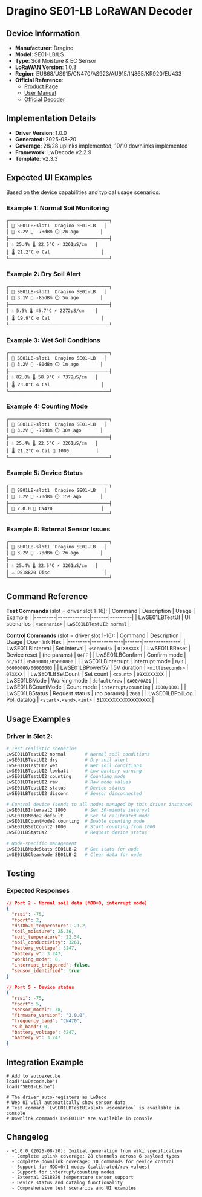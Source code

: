 # Dragino SE01-LB LoRaWAN Decoder

## Device Information
- **Manufacturer**: Dragino
- **Model**: SE01-LB/LS
- **Type**: Soil Moisture & EC Sensor
- **LoRaWAN Version**: 1.0.3
- **Region**: EU868/US915/CN470/AS923/AU915/IN865/KR920/EU433
- **Official Reference**: 
  - [Product Page](https://www.dragino.com/products/agriculture-weather-station/item/277-se01-lb.html)
  - [User Manual](https://wiki.dragino.com/xwiki/bin/view/Main/User%20Manual%20for%20LoRaWAN%20End%20Nodes/SE01-LB_LoRaWAN_Soil%20Moisture%26EC_Sensor_User_Manual/)
  - [Official Decoder](https://github.com/dragino/dragino-end-node-decoder/tree/main/)

## Implementation Details
- **Driver Version**: 1.0.0
- **Generated**: 2025-08-20
- **Coverage**: 28/28 uplinks implemented, 10/10 downlinks implemented
- **Framework**: LwDecode v2.2.9
- **Template**: v2.3.3

## Expected UI Examples

Based on the device capabilities and typical usage scenarios:

### Example 1: Normal Soil Monitoring
```
┌─────────────────────────────────────┐
│ 🌱 SE01LB-slot1  Dragino SE01-LB   │
│ 🔋 3.2V 📶 -78dBm ⏱️ 2m ago        │
├─────────────────────────────────────┤
│ 💧 25.4% 🌡️ 22.5°C ⚡ 3261µS/cm   │
│ 🌡️ 21.2°C ⚙️ Cal                   │
└─────────────────────────────────────┘
```

### Example 2: Dry Soil Alert
```
┌─────────────────────────────────────┐
│ 🌱 SE01LB-slot1  Dragino SE01-LB   │
│ 🔋 3.1V 📶 -85dBm ⏱️ 5m ago        │
├─────────────────────────────────────┤
│ 💧 5.5% 🌡️ 45.7°C ⚡ 2272µS/cm    │
│ 🌡️ 19.9°C ⚙️ Cal                   │
└─────────────────────────────────────┘
```

### Example 3: Wet Soil Conditions
```
┌─────────────────────────────────────┐
│ 🌱 SE01LB-slot1  Dragino SE01-LB   │
│ 🔋 3.2V 📶 -80dBm ⏱️ 1m ago        │
├─────────────────────────────────────┤
│ 💧 82.0% 🌡️ 58.9°C ⚡ 7372µS/cm   │
│ 🌡️ 23.0°C ⚙️ Cal                   │
└─────────────────────────────────────┘
```

### Example 4: Counting Mode
```
┌─────────────────────────────────────┐
│ 🌱 SE01LB-slot1  Dragino SE01-LB   │
│ 🔋 3.2V 📶 -78dBm ⏱️ 30s ago       │
├─────────────────────────────────────┤
│ 💧 25.4% 🌡️ 22.5°C ⚡ 3261µS/cm   │
│ 🌡️ 21.2°C ⚙️ Cal 🔢 1000          │
└─────────────────────────────────────┘
```

### Example 5: Device Status
```
┌─────────────────────────────────────┐
│ 🌱 SE01LB-slot1  Dragino SE01-LB   │
│ 🔋 3.2V 📶 -70dBm ⏱️ 15s ago       │
├─────────────────────────────────────┤
│ 💾 2.0.0 📡 CN470                  │
└─────────────────────────────────────┘
```

### Example 6: External Sensor Issues
```
┌─────────────────────────────────────┐
│ 🌱 SE01LB-slot1  Dragino SE01-LB   │
│ 🔋 3.2V 📶 -78dBm ⏱️ 2m ago        │
├─────────────────────────────────────┤
│ 💧 25.4% 🌡️ 22.5°C ⚡ 3261µS/cm   │
│ ⚠️ DS18B20 Disc                    │
└─────────────────────────────────────┘
```

## Command Reference

**Test Commands** (slot = driver slot 1-16):
| Command | Description | Usage | Example |
|---------|-------------|-------|---------|
| LwSE01LBTestUI<slot> | UI scenarios | `<scenario>` | `LwSE01LBTestUI2 normal` |

**Control Commands** (slot = driver slot 1-16):
| Command | Description | Usage | Downlink Hex |
|---------|-------------|-------|---------------|
| LwSE01LBInterval<slot> | Set interval | `<seconds>` | `01XXXXXX` |
| LwSE01LBReset<slot> | Device reset | (no params) | `04FF` |
| LwSE01LBConfirm<slot> | Confirm mode | `on/off` | `05000001/05000000` |
| LwSE01LBInterrupt<slot> | Interrupt mode | `0/3` | `06000000/06000003` |
| LwSE01LBPower5V<slot> | 5V duration | `<milliseconds>` | `07XXXX` |
| LwSE01LBSetCount<slot> | Set count | `<count>` | `09XXXXXXXX` |
| LwSE01LBMode<slot> | Working mode | `default/raw` | `0A00/0A01` |
| LwSE01LBCountMode<slot> | Count mode | `interrupt/counting` | `1000/1001` |
| LwSE01LBStatus<slot> | Request status | (no params) | `2601` |
| LwSE01LBPollLog<slot> | Poll datalog | `<start>,<end>,<int>` | `31XXXXXXXXXXXXXXXXXX` |

## Usage Examples

### Driver in Slot 2:
```bash
# Test realistic scenarios 
LwSE01LBTestUI2 normal       # Normal soil conditions
LwSE01LBTestUI2 dry          # Dry soil alert  
LwSE01LBTestUI2 wet          # Wet soil conditions
LwSE01LBTestUI2 lowbatt      # Low battery warning
LwSE01LBTestUI2 counting     # Counting mode
LwSE01LBTestUI2 raw          # Raw mode values
LwSE01LBTestUI2 status       # Device status
LwSE01LBTestUI2 disconn      # Sensor disconnected

# Control device (sends to all nodes managed by this driver instance)
LwSE01LBInterval2 1800       # Set 30-minute interval
LwSE01LBMode2 default        # Set to calibrated mode
LwSE01LBCountMode2 counting  # Enable counting mode
LwSE01LBSetCount2 1000       # Start counting from 1000
LwSE01LBStatus2              # Request device status

# Node-specific management
LwSE01LBNodeStats SE01LB-2   # Get stats for node
LwSE01LBClearNode SE01LB-2   # Clear data for node
```

## Testing

### Expected Responses
```json
// Port 2 - Normal soil data (MOD=0, interrupt mode)
{
  "rssi": -75,
  "fport": 2,
  "ds18b20_temperature": 21.2,
  "soil_moisture": 25.36,
  "soil_temperature": 22.54,
  "soil_conductivity": 3261,
  "battery_voltage": 3247,
  "battery_v": 3.247,
  "working_mode": 0,
  "interrupt_triggered": false,
  "sensor_identified": true
}

// Port 5 - Device status
{
  "rssi": -75,
  "fport": 5,
  "sensor_model": 38,
  "firmware_version": "2.0.0",
  "frequency_band": "CN470",
  "sub_band": 0,
  "battery_voltage": 3247,
  "battery_v": 3.247
}
```

## Integration Example
```berry
# Add to autoexec.be
load("LwDecode.be")
load("SE01-LB.be")

# The driver auto-registers as LwDeco
# Web UI will automatically show sensor data
# Test command `LwSE01LBTestUI<slot> <scenario>` is available in console
# Downlink commands LwSE01LB* are available in console
```

## Changelog
```
- v1.0.0 (2025-08-20): Initial generation from wiki specification
  - Complete uplink coverage: 28 channels across 6 payload types
  - Complete downlink coverage: 10 commands for device control
  - Support for MOD=0/1 modes (calibrated/raw values)
  - Support for interrupt/counting modes
  - External DS18B20 temperature sensor support
  - Device status and datalog functionality
  - Comprehensive test scenarios and UI examples
```